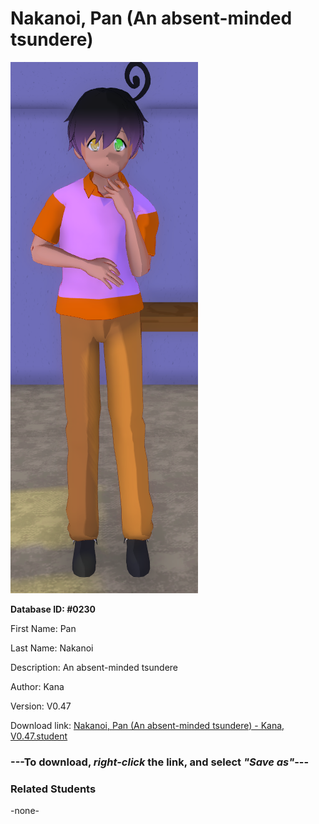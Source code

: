 # Nakanoi, Pan (An absent-minded tsundere)

<img src="Files/Nakanoi, Pan (An absent-minded tsundere).png" title="Nakanoi, Pan (An absent-minded tsundere) - Kana, V0.47">

**Database ID: #0230**

First Name: Pan

Last Name: Nakanoi

Description: An absent-minded tsundere

Author: Kana

Version: V0.47

Download link: <a href="https://raw.githubusercontent.com/Arbiter1223/Daigaku-Gurashi-Custom-Students/master/Students/Files/Nakanoi%2C%20Pan%20(An%20absent-minded%20tsundere)%20-%20Kana%2C%20V0.47.student">Nakanoi, Pan (An absent-minded tsundere) - Kana, V0.47.student</a>

### ---**To download, _right-click_ the link, and select _"Save as"_**---

### Related Students

-none-
